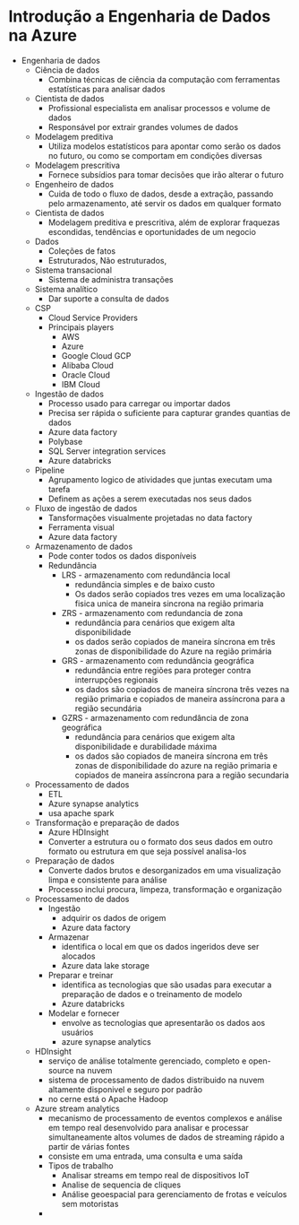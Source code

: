 # Introdução a Engenharia de Dados na Azure

- Engenharia de dados
  - Ciência de dados
    - Combina técnicas de ciência da computação com ferramentas estatísticas para analisar dados
  - Cientista de dados
    - Profissional especialista em analisar processos e volume de dados
    - Responsável por extrair grandes volumes de dados
  - Modelagem preditiva
    - Utiliza modelos estatísticos para apontar como serão os dados no futuro, ou como se comportam em condições diversas
  - Modelagem prescritiva
    - Fornece subsídios para tomar decisões que irão alterar o futuro
  - Engenheiro de dados
    - Cuida de todo o fluxo de dados, desde a extração, passando pelo armazenamento, até servir os dados em qualquer formato
  - Cientista de dados
    - Modelagem preditiva e prescritiva, além de explorar fraquezas escondidas, tendências e oportunidades de um negocio
  - Dados
    - Coleções de fatos
    - Estruturados, Não estruturados, 
  - Sistema transacional
    - Sistema de administra transações
  - Sistema analítico
    - Dar suporte a consulta de dados
  - CSP
    - Cloud Service Providers
    - Principais players
      - AWS
      - Azure
      - Google Cloud GCP
      - Alibaba Cloud
      - Oracle Cloud
      - IBM Cloud
  - Ingestão de dados
    - Processo usado para carregar ou importar dados
    - Precisa ser rápida o suficiente para capturar grandes quantias de dados
    - Azure data factory
    - Polybase
    - SQL Server integration services
    - Azure databricks
  - Pipeline
    - Agrupamento logico de atividades que juntas executam uma tarefa
    - Definem as ações a serem executadas nos seus dados
  - Fluxo de ingestão de dados
    - Tansformações visualmente projetadas no data factory
    - Ferramenta visual
    - Azure data factory
  - Armazenamento de dados
    - Pode conter todos os dados disponíveis
    - Redundância
      - LRS - armazenamento com redundância local
        - redundância simples e de baixo custo
        - Os dados serão copiados tres vezes em uma localização fisica unica de maneira sincrona na região primaria
      - ZRS - armazenamento com redundancia de zona
        - redundância para cenários que exigem alta disponibilidade
        - os dados serão copiados de maneira síncrona em três zonas de disponibilidade do Azure na região primária
      - GRS - armazenamento com redundância geográfica
        - redundância entre regiões para proteger contra interrupções regionais
        - os dados são copiados de maneira síncrona três vezes na região primaria e copiados de maneira assíncrona para a região secundária
      - GZRS - armazenamento com redundância de zona geográfica
        - redundância para cenários que exigem alta disponibilidade e durabilidade máxima
        - os dados são copiados de maneira síncrona em três zonas de disponibilidade do azure na região primaria e copiados de maneira assíncrona para a região secundaria
  - Processamento de dados
    - ETL
    - Azure synapse analytics
    - usa apache spark
  - Transformação e preparação de dados
    - Azure HDInsight
    - Converter a estrutura ou o formato dos seus dados em outro formato ou estrutura em que seja possível analisa-los
  - Preparação de dados
    - Converte dados brutos e desorganizados em uma visualização limpa e consistente para análise
    - Processo inclui procura, limpeza, transformação e organização
  - Processamento de dados
    - Ingestão
      - adquirir os dados de origem
      - Azure data factory
    - Armazenar
      - identifica o local em que os dados ingeridos deve ser alocados
      - Azure data lake storage
    - Preparar e treinar
      - identifica as tecnologias que são usadas para executar a preparação de dados e o treinamento de modelo
      - Azure databricks
    - Modelar e fornecer
      - envolve as tecnologias que apresentarão os dados aos usuários
      - azure synapse analytics
  - HDInsight
    - serviço de análise totalmente gerenciado, completo e open-source na nuvem
    - sistema de processamento de dados distribuido na nuvem altamente disponivel e seguro por padrão
    - no cerne está o Apache Hadoop
  - Azure stream analytics
    - mecanismo de processamento de eventos complexos e análise em tempo real desenvolvido para analisar e processar simultaneamente altos volumes de dados de streaming rápido a partir de várias fontes
    - consiste em uma entrada, uma consulta e uma saída
    - Tipos de trabalho
      - Analisar streams em tempo real de dispositivos IoT
      - Analise de sequencia de cliques
      - Análise geoespacial para gerenciamento de frotas e veículos sem motoristas
    - 

